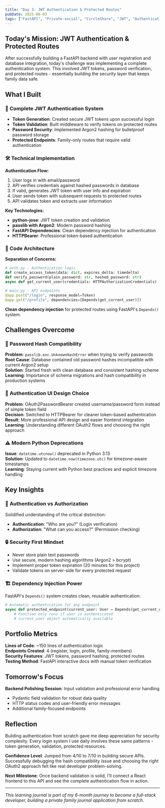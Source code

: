 ```yaml
---
title: "Day 3: JWT Authentication & Protected Routes"
pubDate: 2025-06-03
tags: ["FastAPI", "Private-social", "CircleShare", "JWT", "Authentication", "Authorization","fastapi.security"]
---
```


## Today's Mission: JWT Authentication & Protected Routes

After successfully building a FastAPI backend with user registration and database integration, today's challenge was implementing a complete authentication system. This involved JWT tokens, password verification, and protected routes - essentially building the security layer that keeps family data safe.

## What I Built

### 🔐 **Complete JWT Authentication System**
- **Token Generation**: Created secure JWT tokens upon successful login
- **Token Validation**: Built middleware to verify tokens on protected routes  
- **Password Security**: Implemented Argon2 hashing for bulletproof password storage
- **Protected Endpoints**: Family-only routes that require valid authentication

### 🛠 **Technical Implementation**

**Authentication Flow:**
1. User logs in with email/password
2. API verifies credentials against hashed passwords in database
3. If valid, generates JWT token with user info and expiration
4. User sends token with subsequent requests to protected routes
5. API validates token and extracts user information

**Key Technologies:**
- **python-jose**: JWT token creation and validation
- **passlib with Argon2**: Modern password hashing
- **FastAPI Dependencies**: Clean dependency injection for authentication
- **HTTPBearer**: Professional token-based authentication

### 🧩 **Code Architecture**

**Separation of Concerns:**
```python
# auth.py - Authentication logic
def create_access_token(data: dict, expires_delta: timedelta)
def verify_password(plain_password: str, hashed_password: str)  
async def get_current_user(credentials: HTTPAuthorizationCredentials)

# main.py - API endpoints
@app.post("/login", response_model=Token)
@app.get("/profile", dependencies=[Depends(get_current_user)])
```

**Clean dependency injection** for protected routes using FastAPI's `Depends()` system.

## Challenges Overcome

### 🐛 **Password Hash Compatibility**
**Problem**: `passlib.exc.UnknownHashError` when trying to verify passwords  
**Root Cause**: Database contained old password hashes incompatible with current Argon2 setup  
**Solution**: Started fresh with clean database and consistent hashing scheme  
**Learning**: Importance of schema migrations and hash compatibility in production systems

### 🔧 **Authentication UI Design Choice**  
**Problem**: OAuth2PasswordBearer created username/password form instead of simple token field  
**Decision**: Switched to HTTPBearer for cleaner token-based authentication  
**Result**: More professional API design and easier frontend integration  
**Learning**: Understanding different OAuth2 flows and choosing the right approach

### ⚠️ **Modern Python Deprecations**
**Issue**: `datetime.utcnow()` deprecated in Python 3.13  
**Solution**: Updated to `datetime.now(timezone.utc)` for timezone-aware timestamps  
**Learning**: Staying current with Python best practices and explicit timezone handling

## Key Insights

### 🎯 **Authentication vs Authorization**
Solidified understanding of the critical distinction:
- **Authentication**: "Who are you?" (Login verification)  
- **Authorization**: "What can you access?" (Permission checking)

### 🔒 **Security First Mindset**
- Never store plain text passwords
- Use secure, modern hashing algorithms (Argon2 > bcrypt)
- Implement proper token expiration (20 minutes for this project)
- Validate tokens on server-side for every protected request

### 🏗 **Dependency Injection Power**
FastAPI's `Depends()` system creates clean, reusable authentication:
```python
# Automatic authentication for any endpoint
async def protected_endpoint(current_user: User = Depends(get_current_user)):
    # Function only runs if user is authenticated
    # current_user object automatically available
```

## Portfolio Metrics

**Lines of Code**: ~150 lines of authentication logic  
**Endpoints Created**: 4 (register, login, profile, family-members)  
**Security Features**: JWT tokens, password hashing, protected routes  
**Testing Method**: FastAPI interactive docs with manual token verification

## Tomorrow's Focus

**Backend Polishing Session**: Input validation and professional error handling
- Pydantic field validation for robust data quality
- HTTP status codes and user-friendly error messages  
- Additional family-focused endpoints

## Reflection

Building authentication from scratch gave me deep appreciation for security complexity. Every login system I use daily involves these same patterns - token generation, validation, protected resources. 

**Confidence Level**: Jumped from 4/10 to 7/10 in building secure APIs. Successfully debugging the hash compatibility issue and choosing the right OAuth2 approach felt like real developer problem-solving.

**Next Milestone**: Once backend validation is solid, I'll connect a React frontend to this API and see the complete authentication flow in action.

---

*This learning journal is part of my 6-month journey to become a full-stack developer, building a private family journal application from scratch.*